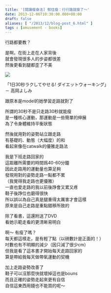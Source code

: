 ```yaml
---
title: '[閱讀瘦身法] 郁住瘦：行行路就瘦了～'
date: 2013-12-06T10:30:00.000+08:00
draft: false
aliases: [ "/2013/12/blog-post_6.html" ]
tags : [amusement - books]
---
```


行路都要教？  
  
是啊，在街上走在人家背後  
就會發現很多人的步姿都很差  
然後更看到腿都歪了不美  

[![](https://4.bp.blogspot.com/-bJya4JFOM_w/XCdoYbPC0jI/AAAAAAAACsE/I74XolLI-0U5RHoHHjKx2BC6nRckT3JPQCLcBGAs/s640/44.jpg)](https://4.bp.blogspot.com/-bJya4JFOM_w/XCdoYbPC0jI/AAAAAAAACsE/I74XolLI-0U5RHoHHjKx2BC6nRckT3JPQCLcBGAs/s1600/44.jpg)

「1日30秒ラクしてやせる! ダイエットウォーキング」  
－ 高岡よしみ  
  
  
跟原本是model的她學習走路就對了  
  
所謂的30秒不是只走路30秒就能瘦  
是一種核心運動，那運動是一些簡單的伸展  
為了令身體維持平衡狀態  
  
然後就用對的姿勢站立跟走路  
有基礎的、動態（大幅度）的和  
看起來像在catwalk的優雅走路法  
  
我是下班走路回家的  
這距離所需要的時間爲40-60分鐘  
因此走路用的運動量也算足夠  
發現用對的姿勢走路一點都不累  
（我覺得我走路也更優雅）  
一直也愛走路的我以前後踭會又累又疼  
鞋子後踭位也磨得很快  
所以誤以為自己真是腿重得太厲害才會這樣  
原來是自己走路是重點錯移所致的  
  
除了看書，這還附送了DVD  
看她示範走看的更清晰易明白  
  
啊～ 有瘦了嗎？  
每天都這樣走，是有輕了點（以磅數計是正面的！）  
吋數也有不明顯的減少（因只減了很少cm）  
但我是看了這本書才開始每天走路回家的  
算是帶給我每天做帶氧運動的契機  
  
加上走路姿勢改善了  
鞋子可以沒那麼快就壞掉這也是bouns  
而且正確的姿勢走起來更有自信  
自信這東西用錢也不能買的呢～